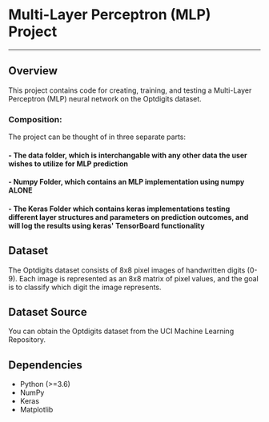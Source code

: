 # Multi-Layer Perceptron (MLP) Project
<hr>

## Overview
This project contains code for creating, training, and testing a Multi-Layer Perceptron (MLP) neural network on the Optdigits dataset.  

### Composition:
The project can be thought of in three separate parts:
#### - **The data folder**, which is interchangable with any other data the user wishes to utilize for MLP prediction
#### - **Numpy Folder**, which contains an MLP implementation using numpy ALONE
#### - **The Keras Folder** which contains keras implementations testing different layer structures and parameters on prediction outcomes, and will log the results using keras' TensorBoard functionality

## Dataset
The Optdigits dataset consists of 8x8 pixel images of handwritten digits (0-9). Each image is represented as an 8x8 matrix of pixel values, and the goal is to classify which digit the image represents.

## Dataset Source
You can obtain the Optdigits dataset from the UCI Machine Learning Repository.

## Dependencies
- Python (>=3.6)
- NumPy
- Keras
- Matplotlib 


